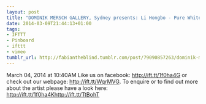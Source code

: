 ```yaml
---
layout: post
title: "DOMINIK MERSCH GALLERY, Sydney presents: Li Hongbo - Pure White Paper on Vimeo"
date: 2014-03-09T21:44:13+01:00
tags:
- IFTTT
- Pinboard
- ifttt
- vimeo
tumblr_url: http://fabiantheblind.tumblr.com/post/79090857263/dominik-mersch-gallery-sydney-presents-li-hongbo
---
```

March 04, 2014 at 10:40AM
Like us on facebook: http://ift.tt/1f0ha4G or check out our webpage: http://ift.tt/WqrMVG. To enquire or to find out more about the artist please have a look here: http://ift.tt/1f0ha4Khttp://ift.tt/TtBohT
